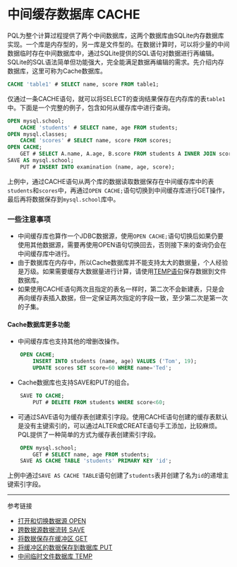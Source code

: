 # 中间缓存数据库 CACHE
PQL为整个计算过程提供了两个中间数据库，这两个数据库由SQLite内存数据库实现。一个库是内存型的，另一库是文件型的。在数据计算时，可以将少量的中间数据临时存在中间数据库中，通过SQLite提供的SQL语句对数据进行再编辑。SQLite的SQL语法简单但功能强大，完全能满足数据再编辑的需求。先介绍内存数据库，这里可称为Cache数据库。
```sql
CACHE 'table1' # SELECT name, score FROM table1; 
```
仅通过一条CACHE语句，就可以将SELECT的查询结果保存在内存库的表`table1`中。下面是一个完整的例子，包含如何从缓存库中进行查询。
```sql
OPEN mysql.school;
    CACHE 'students' # SELECT name, age FROM students;
OPEN mysql.classes;
    CACHE 'scores' # SELECT name, score FROM scores;
OPEN CACHE;
    GET # SELECT A.name, A.age, B.score FROM students A INNER JOIN scores B ON A.name=B.name;
SAVE AS mysql.school;
    PUT # INSERT INTO examination (name, age, score);
```
上例中，通过CACHE语句从两个库的数据读取数据保存在中间缓存库中的表`students`和`scores`中，再通过`OPEN CACHE;`语句切换到中间缓存库进行GET操作，最后再将数据保存到`mysql.school`库中。  

### 一些注意事项
* 中间缓存库也算作一个JDBC数据源，使用`OPEN CACHE;`语句切换后如果仍要使用其他数据源，需要再使用OPEN语句切换回去，否则接下来的查询仍会在中间缓存库中进行。
* 由于数据库在内存中，所以Cache数据库并不能支持太大的数据量，个人经验是万级。如果需要缓存大数据量进行计算，请使用[TEMP语句](/pql/temp.md)保存数据到文件数据库。
* 如果使用CACHE语句两次且指定的表名一样时，第二次不会新建表，只是会再向缓存表插入数据，但一定保证两次指定的字段一致，至少第二次是第一次的子集。  

#### Cache数据库更多功能
* 中间缓存库也支持其他的增删改操作。
```sql
    OPEN CACHE;
        INSERT INTO students (name, age) VALUES ('Tom', 19);
        UPDATE scores SET score=60 WHERE name='Ted';  
```
* Cache数据库也支持SAVE和PUT的组合。
```sql
    SAVE TO CACHE;
        PUT # DELETE FROM students WHERE score<60; 
```
* 可通过SAVE语句为缓存表创建索引字段。使用CACHE语句创建的缓存表默认是没有主键索引的，可以通过ALTER或CREATE语句手工添加，比较麻烦。PQL提供了一种简单的方式为缓存表创建索引字段。
```sql
    OPEN mysql.school;
        GET # SELECT name, age FROM students;
    SAVE AS CACHE TABLE 'students' PRIMARY KEY 'id';
```
上例中通过`SAVE AS CACHE TABLE`语句创建了`students`表并创建了名为`id`的递增主键索引字段。

---
参考链接
* [打开和切换数据源 OPEN](/pql/open.md)
* [跨数据源数据流转 SAVE](/pql/save.md)
* [将数据保存在缓冲区 GET](/pql/get.md)
* [将缓冲区的数据保存到数据库 PUT](/pql/put.md)
* [中间临时文件数据库 TEMP](/pql/temp.md)
